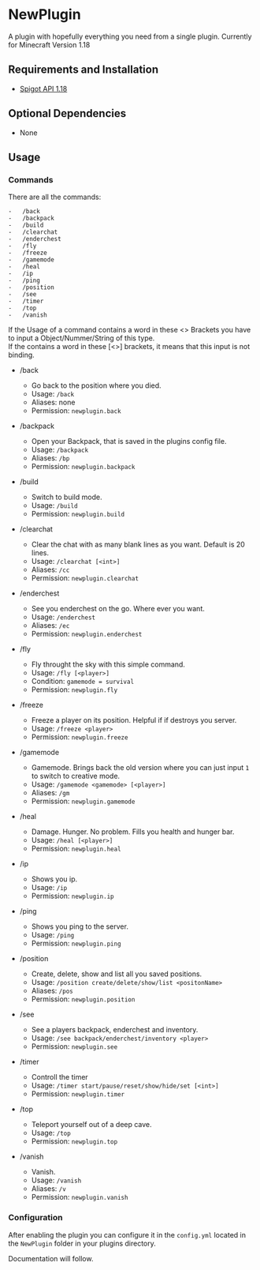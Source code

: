 # NewPlugin

A plugin with hopefully everything you need from a single plugin. Currently for Minecraft Version 1.18

## Requirements and Installation

-   [Spigot API 1.18](https://hub.spigotmc.org/javadocs/spigot/)

## Optional Dependencies

-   None

## Usage

### Commands

There are all the commands:

    -   /back
    -   /backpack
    -   /build
    -   /clearchat
    -   /enderchest
    -   /fly
    -   /freeze
    -   /gamemode
    -   /heal
    -   /ip
    -   /ping
    -   /position
    -   /see
    -   /timer
    -   /top
    -   /vanish

If the Usage of a command contains a word in these <> Brackets you have to input a Object/Nummer/String of this type.<br/>
If the contains a word in these [<>] brackets, it means that this input is not binding.

-   /back

    -   Go back to the position where you died.
    -   Usage: `/back`
    -   Aliases: none
    -   Permission: `newplugin.back`

-   /backpack

    -   Open your Backpack, that is saved in the plugins config file.
    -   Usage: `/backpack`
    -   Aliases: `/bp`
    -   Permission: `newplugin.backpack`

-   /build

    -   Switch to build mode.
    -   Usage: `/build`
    -   Permission: `newplugin.build`

-   /clearchat

    -   Clear the chat with as many blank lines as you want. Default is 20 lines.
    -   Usage: `/clearchat [<int>]`
    -   Aliases: `/cc`
    -   Permission: `newplugin.clearchat`

-   /enderchest

    -   See you enderchest on the go. Where ever you want.
    -   Usage: `/enderchest`
    -   Aliases: `/ec`
    -   Permission: `newplugin.enderchest`

-   /fly

    -   Fly throught the sky with this simple command.
    -   Usage: `/fly [<player>]`
    -   Condition: `gamemode = survival`
    -   Permission: `newplugin.fly`

-   /freeze

    -   Freeze a player on its position. Helpful if if destroys you server.
    -   Usage: `/freeze <player>`
    -   Permission: `newplugin.freeze`

-   /gamemode

    -   Gamemode. Brings back the old version where you can just input `1` to switch to creative mode.
    -   Usage: `/gamemode <gamemode> [<player>]`
    -   Aliases: `/gm`
    -   Permission: `newplugin.gamemode`

-   /heal

    -   Damage. Hunger. No problem. Fills you health and hunger bar.
    -   Usage: `/heal [<player>]`
    -   Permission: `newplugin.heal`

-   /ip

    -   Shows you ip.
    -   Usage: `/ip`
    -   Permission: `newplugin.ip`

-   /ping

    -   Shows you ping to the server.
    -   Usage: `/ping`
    -   Permission: `newplugin.ping`

-   /position

    -   Create, delete, show and list all you saved positions.
    -   Usage: `/position create/delete/show/list <positonName>`
    -   Aliases: `/pos`
    -   Permission: `newplugin.position`

-   /see

    -   See a players backpack, enderchest and inventory.
    -   Usage: `/see backpack/enderchest/inventory <player>`
    -   Permission: `newplugin.see`

-   /timer

    -   Controll the timer
    -   Usage: `/timer start/pause/reset/show/hide/set [<int>]`
    -   Permission: `newplugin.timer`

-   /top

    -   Teleport yourself out of a deep cave.
    -   Usage: `/top`
    -   Permission: `newplugin.top`

-   /vanish

    -   Vanish.
    -   Usage: `/vanish`
    -   Aliases: `/v`
    -   Permission: `newplugin.vanish`

### Configuration

After enabling the plugin you can configure it in the `config.yml` located in the `NewPlugin` folder in your plugins directory.

Documentation will follow.

